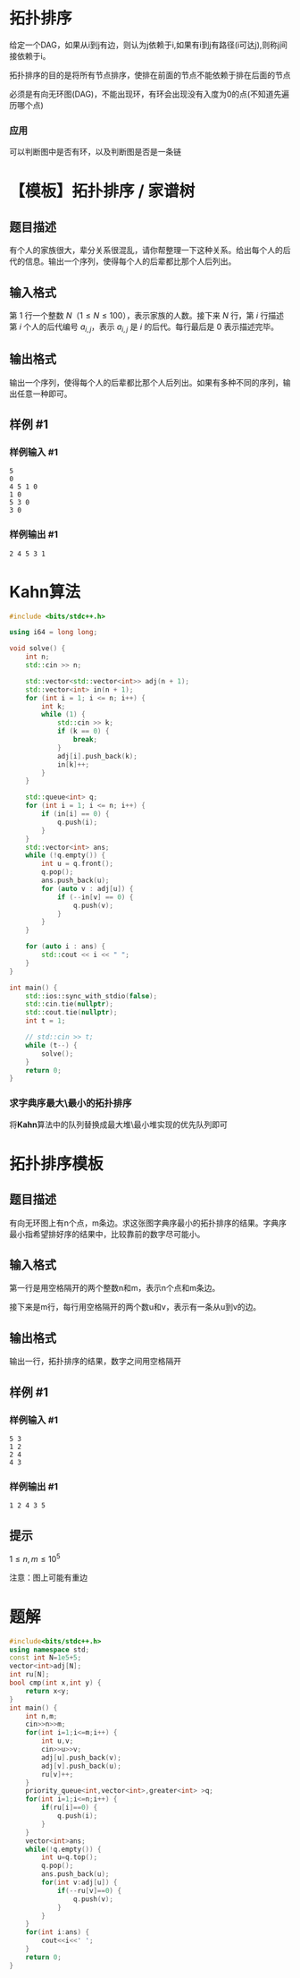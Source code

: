 # 拓扑排序

给定一个DAG，如果从i到j有边，则认为j依赖于i,如果有i到j有路径(i可达j),则称j间接依赖于i。

拓扑排序的目的是将所有节点排序，使排在前面的节点不能依赖于排在后面的节点

必须是有向无环图(DAG)，不能出现环，有环会出现没有入度为0的点(不知道先遍历哪个点)

### 应用

可以判断图中是否有环，以及判断图是否是一条链

# 【模板】拓扑排序 / 家谱树

## 题目描述

有个人的家族很大，辈分关系很混乱，请你帮整理一下这种关系。给出每个人的后代的信息。输出一个序列，使得每个人的后辈都比那个人后列出。

## 输入格式

第 $1$ 行一个整数 $N$（$1 \le N \le 100$），表示家族的人数。接下来 $N$ 行，第 $i$ 行描述第 $i$ 个人的后代编号 $a_{i,j}$，表示 $a_{i,j}$ 是 $i$ 的后代。每行最后是 $0$ 表示描述完毕。

## 输出格式

输出一个序列，使得每个人的后辈都比那个人后列出。如果有多种不同的序列，输出任意一种即可。

## 样例 #1

### 样例输入 #1

```
5
0
4 5 1 0
1 0
5 3 0
3 0
```

### 样例输出 #1

```
2 4 5 3 1
```

# Kahn算法

```c++
#include <bits/stdc++.h>

using i64 = long long;

void solve() {
    int n;
    std::cin >> n;

    std::vector<std::vector<int>> adj(n + 1);
    std::vector<int> in(n + 1);
    for (int i = 1; i <= n; i++) {
        int k;
        while (1) {
            std::cin >> k;
            if (k == 0) {
                break;
            }
            adj[i].push_back(k);
            in[k]++;
        }
    }

    std::queue<int> q;
    for (int i = 1; i <= n; i++) {
        if (in[i] == 0) {
            q.push(i);
        }
    }
    std::vector<int> ans;
    while (!q.empty()) {
        int u = q.front();
        q.pop();
        ans.push_back(u);
        for (auto v : adj[u]) {
            if (--in[v] == 0) {
                q.push(v);
            }
        }
    }

    for (auto i : ans) {
        std::cout << i << " ";
    }
}

int main() {
    std::ios::sync_with_stdio(false);
    std::cin.tie(nullptr);
    std::cout.tie(nullptr);
    int t = 1;

    // std::cin >> t;
    while (t--) {
        solve();
    }
    return 0;
}
```

### 求字典序最大\最小的拓扑排序

将**Kahn**算法中的队列替换成最大堆\最小堆实现的优先队列即可

# 拓扑排序模板

## 题目描述

有向无环图上有n个点，m条边。求这张图字典序最小的拓扑排序的结果。字典序最小指希望排好序的结果中，比较靠前的数字尽可能小。

## 输入格式

第一行是用空格隔开的两个整数n和m，表示n个点和m条边。

接下来是m行，每行用空格隔开的两个数u和v，表示有一条从u到v的边。

## 输出格式

输出一行，拓扑排序的结果，数字之间用空格隔开

## 样例 #1

### 样例输入 #1

```
5 3
1 2
2 4
4 3
```

### 样例输出 #1

```
1 2 4 3 5
```

## 提示

$1 \leq n,m \leq 10^5$

注意：图上可能有重边

# 题解

```c++
#include<bits/stdc++.h>
using namespace std;
const int N=1e5+5;
vector<int>adj[N];
int ru[N];
bool cmp(int x,int y) {
    return x<y;
}
int main() {
    int n,m;
    cin>>n>>m;
    for(int i=1;i<=m;i++) {
        int u,v;
        cin>>u>>v;
        adj[u].push_back(v);
        adj[v].push_back(u);
        ru[v]++;
    }
    priority_queue<int,vector<int>,greater<int> >q;
    for(int i=1;i<=n;i++) {
        if(ru[i]==0) {
            q.push(i);
        }
    }
    vector<int>ans;
    while(!q.empty()) {
        int u=q.top();
        q.pop();
        ans.push_back(u);
        for(int v:adj[u]) {
            if(--ru[v]==0) {
                q.push(v);
            }
        }
    }
    for(int i:ans) {
        cout<<i<<' ';
    }
    return 0;
}
```


